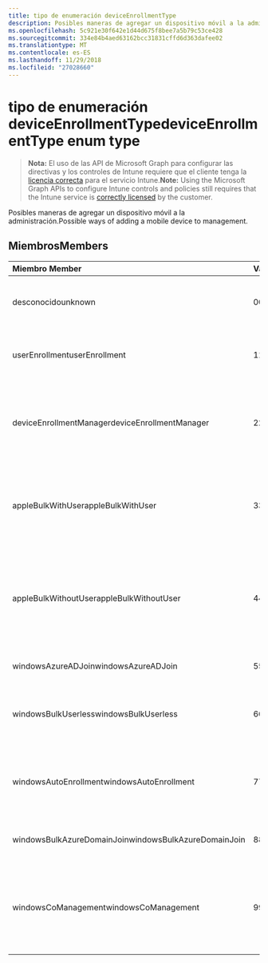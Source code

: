```yaml
---
title: tipo de enumeración deviceEnrollmentType
description: Posibles maneras de agregar un dispositivo móvil a la administración.
ms.openlocfilehash: 5c921e30f642e1d44d675f8bee7a5b79c53ce428
ms.sourcegitcommit: 334e84b4aed63162bcc31831cffd6d363dafee02
ms.translationtype: MT
ms.contentlocale: es-ES
ms.lasthandoff: 11/29/2018
ms.locfileid: "27028660"
---
```

# <a name="deviceenrollmenttype-enum-type"></a><span data-ttu-id="668df-103">tipo de enumeración deviceEnrollmentType</span><span class="sxs-lookup"><span data-stu-id="668df-103">deviceEnrollmentType enum type</span></span>

> <span data-ttu-id="668df-104">**Nota:** El uso de las API de Microsoft Graph para configurar las directivas y los controles de Intune requiere que el cliente tenga la [licencia correcta](https://go.microsoft.com/fwlink/?linkid=839381) para el servicio Intune.</span><span class="sxs-lookup"><span data-stu-id="668df-104">**Note:** Using the Microsoft Graph APIs to configure Intune controls and policies still requires that the Intune service is [correctly licensed](https://go.microsoft.com/fwlink/?linkid=839381) by the customer.</span></span>

<span data-ttu-id="668df-105">Posibles maneras de agregar un dispositivo móvil a la administración.</span><span class="sxs-lookup"><span data-stu-id="668df-105">Possible ways of adding a mobile device to management.</span></span>
## <a name="members"></a><span data-ttu-id="668df-106">Miembros</span><span class="sxs-lookup"><span data-stu-id="668df-106">Members</span></span>
|<span data-ttu-id="668df-107">Miembro	</span><span class="sxs-lookup"><span data-stu-id="668df-107">Member</span></span>|<span data-ttu-id="668df-108">Valor</span><span class="sxs-lookup"><span data-stu-id="668df-108">Value</span></span>|<span data-ttu-id="668df-109">Descripción</span><span class="sxs-lookup"><span data-stu-id="668df-109">Description</span></span>|
|:---|:---|:---|
|<span data-ttu-id="668df-110">desconocido</span><span class="sxs-lookup"><span data-stu-id="668df-110">unknown</span></span>|<span data-ttu-id="668df-111">0</span><span class="sxs-lookup"><span data-stu-id="668df-111">0</span></span>|<span data-ttu-id="668df-112">No se recopiló el valor predeterminado, el tipo de inscripción.</span><span class="sxs-lookup"><span data-stu-id="668df-112">Default value, enrollment type was not collected.</span></span>|
|<span data-ttu-id="668df-113">userEnrollment</span><span class="sxs-lookup"><span data-stu-id="668df-113">userEnrollment</span></span>|<span data-ttu-id="668df-114">1</span><span class="sxs-lookup"><span data-stu-id="668df-114">1</span></span>|<span data-ttu-id="668df-115">Inscripción impulsada de usuario a través del canal BYOD.</span><span class="sxs-lookup"><span data-stu-id="668df-115">User driven enrollment through BYOD channel.</span></span>|
|<span data-ttu-id="668df-116">deviceEnrollmentManager</span><span class="sxs-lookup"><span data-stu-id="668df-116">deviceEnrollmentManager</span></span>|<span data-ttu-id="668df-117">2</span><span class="sxs-lookup"><span data-stu-id="668df-117">2</span></span>|<span data-ttu-id="668df-118">Inscripción de usuario con una cuenta de administrador de inscripción de dispositivo.</span><span class="sxs-lookup"><span data-stu-id="668df-118">User enrollment with a device enrollment manager account.</span></span>|
|<span data-ttu-id="668df-119">appleBulkWithUser</span><span class="sxs-lookup"><span data-stu-id="668df-119">appleBulkWithUser</span></span>|<span data-ttu-id="668df-120">3</span><span class="sxs-lookup"><span data-stu-id="668df-120">3</span></span>|<span data-ttu-id="668df-121">Inscripción masiva de Apple con desafío de usuario.</span><span class="sxs-lookup"><span data-stu-id="668df-121">Apple bulk enrollment with user challenge.</span></span> <span data-ttu-id="668df-122">(DEP, Configurador de Apple)</span><span class="sxs-lookup"><span data-stu-id="668df-122">(DEP, Apple Configurator)</span></span>|
|<span data-ttu-id="668df-123">appleBulkWithoutUser</span><span class="sxs-lookup"><span data-stu-id="668df-123">appleBulkWithoutUser</span></span>|<span data-ttu-id="668df-124">4</span><span class="sxs-lookup"><span data-stu-id="668df-124">4</span></span>|<span data-ttu-id="668df-125">Inscripción masiva de Apple sin desafío de usuario.</span><span class="sxs-lookup"><span data-stu-id="668df-125">Apple bulk enrollment without user challenge.</span></span> <span data-ttu-id="668df-126">(Configuración DEP, Configurador de Apple, móvil)</span><span class="sxs-lookup"><span data-stu-id="668df-126">(DEP, Apple Configurator, Mobile Config)</span></span>|
|<span data-ttu-id="668df-127">windowsAzureADJoin</span><span class="sxs-lookup"><span data-stu-id="668df-127">windowsAzureADJoin</span></span>|<span data-ttu-id="668df-128">5</span><span class="sxs-lookup"><span data-stu-id="668df-128">5</span></span>|<span data-ttu-id="668df-129">Unirse Windows Azure AD de 10.</span><span class="sxs-lookup"><span data-stu-id="668df-129">Windows 10 Azure AD Join.</span></span>|
|<span data-ttu-id="668df-130">windowsBulkUserless</span><span class="sxs-lookup"><span data-stu-id="668df-130">windowsBulkUserless</span></span>|<span data-ttu-id="668df-131">6</span><span class="sxs-lookup"><span data-stu-id="668df-131">6</span></span>|<span data-ttu-id="668df-132">Inscripción de Windows 10 masiva a través de ICD con certificado.</span><span class="sxs-lookup"><span data-stu-id="668df-132">Windows 10 Bulk enrollment through ICD with certificate.</span></span>|
|<span data-ttu-id="668df-133">windowsAutoEnrollment</span><span class="sxs-lookup"><span data-stu-id="668df-133">windowsAutoEnrollment</span></span>|<span data-ttu-id="668df-134">7</span><span class="sxs-lookup"><span data-stu-id="668df-134">7</span></span>|<span data-ttu-id="668df-135">10 de Windows la inscripción automática.</span><span class="sxs-lookup"><span data-stu-id="668df-135">Windows 10 automatic enrollment.</span></span> <span data-ttu-id="668df-136">(Agregar la cuenta de trabajo)</span><span class="sxs-lookup"><span data-stu-id="668df-136">(Add work account)</span></span>|
|<span data-ttu-id="668df-137">windowsBulkAzureDomainJoin</span><span class="sxs-lookup"><span data-stu-id="668df-137">windowsBulkAzureDomainJoin</span></span>|<span data-ttu-id="668df-138">8</span><span class="sxs-lookup"><span data-stu-id="668df-138">8</span></span>|<span data-ttu-id="668df-139">Windows 10 masivo participar en Azure AD.</span><span class="sxs-lookup"><span data-stu-id="668df-139">Windows 10 bulk Azure AD Join.</span></span>|
|<span data-ttu-id="668df-140">windowsCoManagement</span><span class="sxs-lookup"><span data-stu-id="668df-140">windowsCoManagement</span></span>|<span data-ttu-id="668df-141">9</span><span class="sxs-lookup"><span data-stu-id="668df-141">9</span></span>|<span data-ttu-id="668df-142">10 CO-administración de Windows desencadenadas por piloto automático o directiva de grupo.</span><span class="sxs-lookup"><span data-stu-id="668df-142">Windows 10 Co-Management triggered by AutoPilot or Group Policy.</span></span>|



